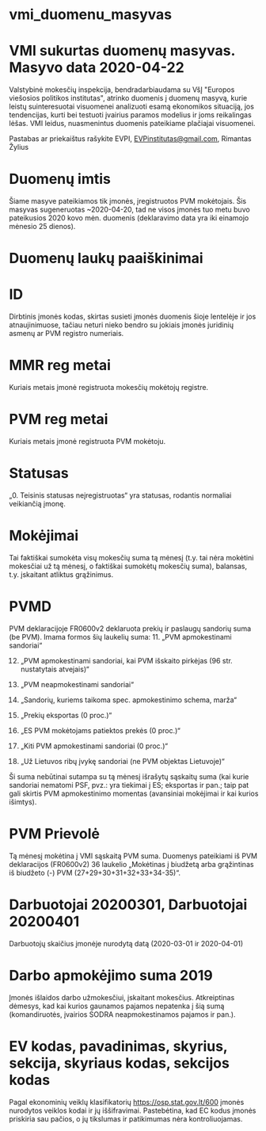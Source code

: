 # vmi_duomenu_masyvas
#
# VMI sukurtas duomenų masyvas. Masyvo data 2020-04-22
Valstybinė mokesčių inspekcija, bendradarbiaudama su VšĮ "Europos viešosios politikos institutas", atrinko duomenis į duomenų masyvą, kurie leistų suinteresuotai visuomenei analizuoti esamą ekonomikos situaciją, jos tendencijas, kurti bei testuoti įvairius paramos modelius ir joms reikalingas lėšas. VMI leidus, nuasmenintus duomenis pateikiame plačiajai visuomenei.

Pastabas ar priekaištus rašykite EVPI, EVPinstitutas@gmail.com, Rimantas Žylius


# Duomenų imtis
Šiame masyve pateikiamos tik įmonės, įregistruotos PVM mokėtojais. Šis masyvas sugeneruotas ~2020-04-20, tad ne visos įmonės tuo metu buvo pateikusios 2020 kovo mėn. duomenis (deklaravimo data yra iki einamojo mėnesio 25 dienos).


# Duomenų laukų paaiškinimai
# ID
Dirbtinis įmonės kodas, skirtas susieti įmonės duomenis šioje lentelėje ir jos atnaujinimuose, tačiau neturi nieko bendro su jokiais įmonės juridinių asmenų ar PVM registro numeriais.

# MMR reg metai
Kuriais metais įmonė registruota mokesčių mokėtojų registre.

# PVM reg metai
Kuriais metais įmonė registruota PVM mokėtoju.

# Statusas
„0. Teisinis statusas neįregistruotas“ yra statusas, rodantis normaliai veikiančią įmonę.

# Mokėjimai
Tai faktiškai sumokėta visų mokesčių suma tą mėnesį (t.y. tai nėra mokėtini mokesčiai už tą mėnesį, o faktiškai sumokėtų mokesčių suma), balansas, t.y. įskaitant atliktus grąžinimus.


# PVMD 
PVM deklaracijoje FR0600v2 deklaruota prekių ir paslaugų sandorių suma (be PVM). Imama formos šių laukelių suma:
 11.	„PVM apmokestinami sandoriai“
 
 12.	„PVM apmokestinami sandoriai, kai PVM išskaito pirkėjas (96 str. nustatytais atvejais)“
 
 13.	„PVM neapmokestinami sandoriai“
 
 14.	„Sandorių, kuriems taikoma spec. apmokestinimo schema, marža“
 
 15.	„Prekių eksportas (0 proc.)“
 
 16.	„ES PVM mokėtojams patiektos prekės (0 proc.)“
 
 17.	„Kiti PVM apmokestinami sandoriai (0 proc.)“
 
 18.	„Už Lietuvos ribų įvykę sandoriai (ne PVM objektas Lietuvoje)“
  
Ši suma nebūtinai sutampa su tą mėnesį išrašytų sąskaitų suma (kai kurie sandoriai nematomi PSF, pvz.: yra tiekimai į ES; eksportas ir pan.; taip pat gali skirtis PVM apmokestinimo momentas (avansiniai mokėjimai ir kai kurios išimtys).


# PVM Prievolė 
Tą mėnesį mokėtina į VMI sąskaitą PVM suma. Duomenys pateikiami iš PVM deklaracijos (FR0600v2) 36 laukelio „Mokėtinas į biudžetą arba grąžintinas iš biudžeto (-) PVM (27+29+30+31+32+33+34-35)“.

# Darbuotojai 20200301,	Darbuotojai 20200401
Darbuotojų skaičius įmonėje nurodytą datą (2020-03-01 ir 2020-04-01)
 
# Darbo apmokėjimo suma 2019
Įmonės išlaidos darbo užmokesčiui, įskaitant mokesčius. Atkreiptinas dėmesys, kad kai kurios gaunamos pajamos nepatenka į šią sumą (komandiruotės, įvairios SODRA neapmokestinamos pajamos ir pan.).


# EV kodas, pavadinimas, skyrius, sekcija, skyriaus kodas, sekcijos kodas
Pagal ekonominių veiklų klasifikatorių https://osp.stat.gov.lt/600 įmonės nurodytos veiklos kodai ir jų iššifravimai. Pastebėtina, kad EC kodus įmonės priskiria sau pačios, o jų tikslumas ir patikimumas nėra kontroliuojamas.


